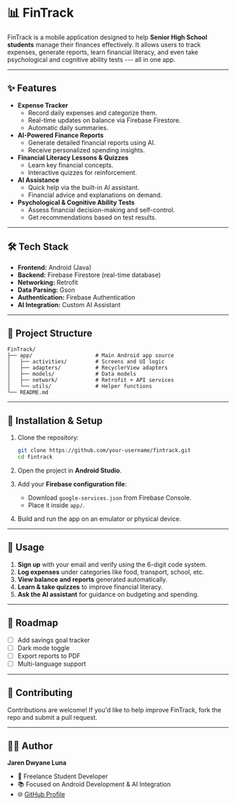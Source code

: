 # 📊 FinTrack

FinTrack is a mobile application designed to help **Senior High School
students** manage their finances effectively.
It allows users to track expenses, generate reports, learn financial
literacy, and even take psychological and cognitive ability tests ---
all in one app.

------------------------------------------------------------------------

## ✨ Features

-   **Expense Tracker**
    -   Record daily expenses and categorize them.
    -   Real-time updates on balance via Firebase Firestore.
    -   Automatic daily summaries.
-   **AI-Powered Finance Reports**
    -   Generate detailed financial reports using AI.
    -   Receive personalized spending insights.
-   **Financial Literacy Lessons & Quizzes**
    -   Learn key financial concepts.
    -   Interactive quizzes for reinforcement.
-   **AI Assistance**
    -   Quick help via the built-in AI assistant.
    -   Financial advice and explanations on demand.
-   **Psychological & Cognitive Ability Tests**
    -   Assess financial decision-making and self-control.
    -   Get recommendations based on test results.

------------------------------------------------------------------------

## 🛠️ Tech Stack

-   **Frontend:** Android (Java)
-   **Backend:** Firebase Firestore (real-time database)
-   **Networking:** Retrofit
-   **Data Parsing:** Gson
-   **Authentication:** Firebase Authentication
-   **AI Integration:** Custom AI Assistant

------------------------------------------------------------------------

## 📂 Project Structure

    FinTrack/
    ├── app/                    # Main Android app source
    │   ├── activities/         # Screens and UI logic
    │   ├── adapters/           # RecyclerView adapters
    │   ├── models/             # Data models
    │   ├── network/            # Retrofit + API services
    │   └── utils/              # Helper functions
    └── README.md

------------------------------------------------------------------------

## 🚀 Installation & Setup

1.  Clone the repository:

    ``` bash
    git clone https://github.com/your-username/fintrack.git
    cd fintrack
    ```

2.  Open the project in **Android Studio**.

3.  Add your **Firebase configuration file**:

    -   Download `google-services.json` from Firebase Console.
    -   Place it inside `app/`.

4.  Build and run the app on an emulator or physical device.

------------------------------------------------------------------------

## 📖 Usage

1.  **Sign up** with your email and verify using the 6-digit code
    system.
2.  **Log expenses** under categories like food, transport, school, etc.
3.  **View balance and reports** generated automatically.
4.  **Learn & take quizzes** to improve financial literacy.
5.  **Ask the AI assistant** for guidance on budgeting and spending.

------------------------------------------------------------------------

## 🎯 Roadmap

-   [ ] Add savings goal tracker
-   [ ] Dark mode toggle
-   [ ] Export reports to PDF
-   [ ] Multi-language support

------------------------------------------------------------------------

## 🤝 Contributing

Contributions are welcome!
If you'd like to help improve FinTrack, fork the repo and submit a pull
request.

------------------------------------------------------------------------

## 👨‍💻 Author

**Jaren Dwyane Luna**
- 💼 Freelance Student Developer
- 📚 Focused on Android Development & AI Integration
- 🌐 [GitHub Profile]([https://github.com/Moxy004])
